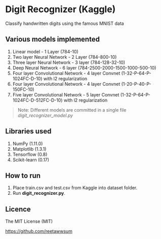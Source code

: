 # Digit Recognizer (Kaggle)
Classify handwritten digits using the famous MNIST data

## Various models implemented

1. Linear model - 1 Layer (784-10)
2. Two layer Neural Network - 2 Layer (784-800-10)
3. Three layer Neural Network - 3 layer (784-128-32-10)
4. Deep Neural Network - 6 layer (784-2500-2000-1500-1000-500-10)
5. Four layer Convolutional Network - 4 layer Convnet (1-32-P-64-P-1024FC-D-10) with l2 regularization
6. Four layer Convolutional Network - 4 layer Convnet (1-20-P-40-P-150FC-10)
7. Five layer Convolutional Network - 5 layer Convnet (1-32-P-64-P-1024FC-D-512FC-D-10) with l2 regularization

>Note: Different models are committed in a single file *digit_recognizer_model.py*

## Libraries used

1. NumPy (1.11.0)
2. Matplotlib (1.3.1)
3. Tensorflow (0.8)
4. Scikit-learn (0.17)

## How to run

1. Place train.csv and test.csv from Kaggle into dataset folder.
2. Run **digit_recognizer.py**.

## Licence
The MIT License (MIT)

https://github.com/reetawwsum
